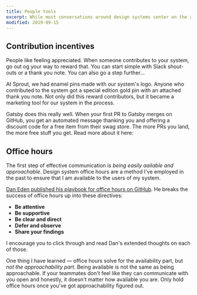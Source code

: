 ```yaml
---
title: People tools
excerpt: While most conversations around design systems center on the artifacts and technical problems, I believe that the real success of a system comes down to solving people problems. 
modified: 2019-09-15
---
```


## Contribution incentives 

People like feeling appreciated. When someone contributes to your system, go out og your way to reward that. You can start simple with Slack shout-outs or a thank you note. You can also go a step further...

At Sprout, we had enamel pins made with our system's logo. Anyone who contributed to the system got a special edition gold pin with an attached thank you note. Not only did this reward contributors, but it became a marketing tool for our system in the process. 

Gatsby does this really well. When your first PR to Gatsby merges on GitHub, you get an automated message thanking you and offering a discount code for a free item from their swag store. The more PRs you land, the more free stuff you get. Read more about it here:

<Bookmark url='https://www.gatsbyjs.org/contributing/contributor-swag' />

## Office hours

The first step of effective communication is _being easily aailable and approachable_. Design system office hours are a method I've employed in the past to ensure that I am available to the users of my system. 

[Dan Eden published his playbook for office hours on GitHub](https://github.com/daneden/design-systems-office-hours-playbook). He breaks the success of office hours up into these directives:

- **Be attentive**
- **Be supportive**
- **Be clear and direct**
- **Defer and observe**
- **Share your findings**

I encourage you to click through and read Dan's extended thoughts on each of those. 

One thing I have learned — office hours solve for the availability part, but _not the approachability part_. Being available is not the same as being approachable. If your teammates don't feel like they can communicate with you open and honestly, it doesn't matter how available you are. Only hold office hours once you've got approachability figured out. 